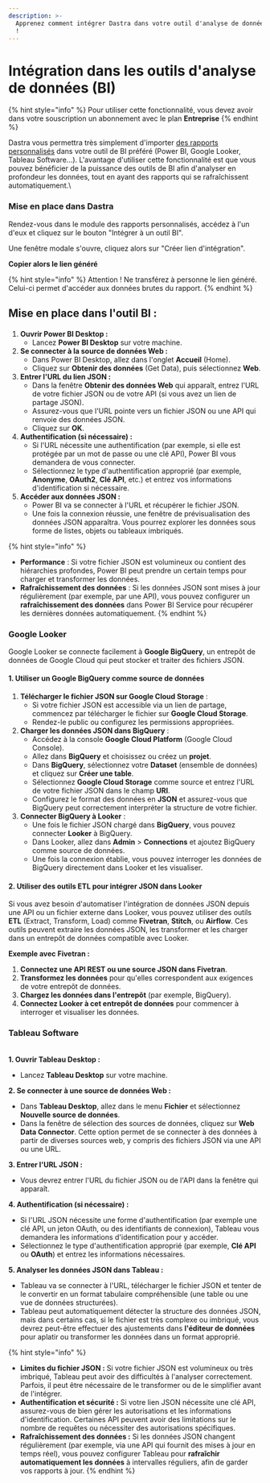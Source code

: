 ```yaml
---
description: >-
  Apprenez comment intégrer Dastra dans votre outil d'analyse de données préféré
  !
---
```


# Intégration dans les outils d'analyse de données (BI)



{% hint style="info" %}
Pour utiliser cette fonctionnalité, vous devez avoir dans votre souscription un abonnement avec le plan **Entreprise**
{% endhint %}

Dastra vous permettra très simplement d'importer [des rapports personnalisés](./) dans votre outil de BI préféré (Power BI, Google Looker, Tableau Software...). L'avantage d'utiliser cette fonctionnalité est que vous pouvez bénéficier de la puissance des outils de BI afin d'analyser en profondeur les données, tout en ayant des rapports qui se rafraîchissent automatiquement.\


### Mise en place dans Dastra

Rendez-vous dans le module des rapports personnalisés, accédez à l'un d'eux et cliquez sur le bouton "Intégrer à un outil BI".&#x20;



Une fenêtre modale s'ouvre, cliquez alors sur "Créer lien d'intégration".

**Copier alors le lien généré**



{% hint style="info" %}
Attention ! Ne transférez à personne le lien généré. Celui-ci permet d'accéder aux données brutes du rapport.&#x20;
{% endhint %}

## Mise en place dans l'outil BI :&#x20;

####

1. **Ouvrir Power BI Desktop :**
   * Lancez **Power BI Desktop** sur votre machine.
2. **Se connecter à la source de données Web :**
   * Dans Power BI Desktop, allez dans l'onglet **Accueil** (Home).
   * Cliquez sur **Obtenir des données** (Get Data), puis sélectionnez **Web**.
3. **Entrer l'URL du lien JSON :**
   * Dans la fenêtre **Obtenir des données Web** qui apparaît, entrez l'URL de votre fichier JSON ou de votre API (si vous avez un lien de partage JSON).
   * Assurez-vous que l'URL pointe vers un fichier JSON ou une API qui renvoie des données JSON.
   * Cliquez sur **OK**.
4. **Authentification (si nécessaire) :**
   * Si l'URL nécessite une authentification (par exemple, si elle est protégée par un mot de passe ou une clé API), Power BI vous demandera de vous connecter.
   * Sélectionnez le type d'authentification approprié (par exemple, **Anonyme**, **OAuth2**, **Clé API**, etc.) et entrez vos informations d'identification si nécessaire.
5. **Accéder aux données JSON :**
   * Power BI va se connecter à l'URL et récupérer le fichier JSON.
   * Une fois la connexion réussie, une fenêtre de prévisualisation des données JSON apparaîtra. Vous pourrez explorer les données sous forme de listes, objets ou tableaux imbriqués.

{% hint style="info" %}
* **Performance** : Si votre fichier JSON est volumineux ou contient des hiérarchies profondes, Power BI peut prendre un certain temps pour charger et transformer les données.
* **Rafraîchissement des données** : Si les données JSON sont mises à jour régulièrement (par exemple, par une API), vous pouvez configurer un **rafraîchissement des données** dans Power BI Service pour récupérer les dernières données automatiquement.
{% endhint %}



### Google Looker

Google Looker se connecte facilement à **Google BigQuery**, un entrepôt de données de Google Cloud qui peut stocker et traiter des fichiers JSON.

#### 1. **Utiliser un Google BigQuery comme source de données**

1. **Télécharger le fichier JSON sur Google Cloud Storage** :
   * Si votre fichier JSON est accessible via un lien de partage, commencez par télécharger le fichier sur **Google Cloud Storage**.
   * Rendez-le public ou configurez les permissions appropriées.
2. **Charger les données JSON dans BigQuery** :
   * Accédez à la console **Google Cloud Platform** (Google Cloud Console).
   * Allez dans **BigQuery** et choisissez ou créez un **projet**.
   * Dans **BigQuery**, sélectionnez votre **Dataset** (ensemble de données) et cliquez sur **Créer une table**.
   * Sélectionnez **Google Cloud Storage** comme source et entrez l'URL de votre fichier JSON dans le champ **URI**.
   * Configurez le format des données en **JSON** et assurez-vous que BigQuery peut correctement interpréter la structure de votre fichier.
3. **Connecter BigQuery à Looker** :
   * Une fois le fichier JSON chargé dans **BigQuery**, vous pouvez connecter **Looker** à BigQuery.
   * Dans Looker, allez dans **Admin** > **Connections** et ajoutez BigQuery comme source de données.
   * Une fois la connexion établie, vous pouvez interroger les données de BigQuery directement dans Looker et les visualiser.

#### 2. **Utiliser des outils ETL pour intégrer JSON dans Looker**

Si vous avez besoin d'automatiser l'intégration de données JSON depuis une API ou un fichier externe dans Looker, vous pouvez utiliser des outils **ETL** (Extract, Transform, Load) comme **Fivetran**, **Stitch**, ou **Airflow**. Ces outils peuvent extraire les données JSON, les transformer et les charger dans un entrepôt de données compatible avec Looker.

**Exemple avec Fivetran :**

1. **Connectez une API REST ou une source JSON dans Fivetran**.
2. **Transformez les données** pour qu'elles correspondent aux exigences de votre entrepôt de données.
3. **Chargez les données dans l'entrepôt** (par exemple, BigQuery).
4. **Connectez Looker à cet entrepôt de données** pour commencer à interroger et visualiser les données.



### Tableau Software

\
**1. Ouvrir Tableau Desktop :**

* Lancez **Tableau Desktop** sur votre machine.

**2. Se connecter à une source de données Web :**

* Dans **Tableau Desktop**, allez dans le menu **Fichier** et sélectionnez **Nouvelle source de données**.
* Dans la fenêtre de sélection des sources de données, cliquez sur **Web Data Connector**. Cette option permet de se connecter à des données à partir de diverses sources web, y compris des fichiers JSON via une API ou une URL.

**3. Entrer l'URL JSON :**

* Vous devrez entrer l'URL du fichier JSON ou de l'API dans la fenêtre qui apparaît.

**4. Authentification (si nécessaire) :**

* Si l'URL JSON nécessite une forme d'authentification (par exemple une clé API, un jeton OAuth, ou des identifiants de connexion), Tableau vous demandera les informations d'identification pour y accéder.
* Sélectionnez le type d'authentification approprié (par exemple, **Clé API** ou **OAuth**) et entrez les informations nécessaires.

**5. Analyser les données JSON dans Tableau :**

* Tableau va se connecter à l'URL, télécharger le fichier JSON et tenter de le convertir en un format tabulaire compréhensible (une table ou une vue de données structurées).
* Tableau peut automatiquement détecter la structure des données JSON, mais dans certains cas, si le fichier est très complexe ou imbriqué, vous devrez peut-être effectuer des ajustements dans **l'éditeur de données** pour aplatir ou transformer les données dans un format approprié.

{% hint style="info" %}
* **Limites du fichier JSON :** Si votre fichier JSON est volumineux ou très imbriqué, Tableau peut avoir des difficultés à l'analyser correctement. Parfois, il peut être nécessaire de le transformer ou de le simplifier avant de l'intégrer.
* **Authentification et sécurité :** Si votre lien JSON nécessite une clé API, assurez-vous de bien gérer les autorisations et les informations d'identification. Certaines API peuvent avoir des limitations sur le nombre de requêtes ou nécessiter des autorisations spécifiques.
* **Rafraîchissement des données :** Si les données JSON changent régulièrement (par exemple, via une API qui fournit des mises à jour en temps réel), vous pouvez configurer Tableau pour **rafraîchir automatiquement les données** à intervalles réguliers, afin de garder vos rapports à jour.
{% endhint %}
